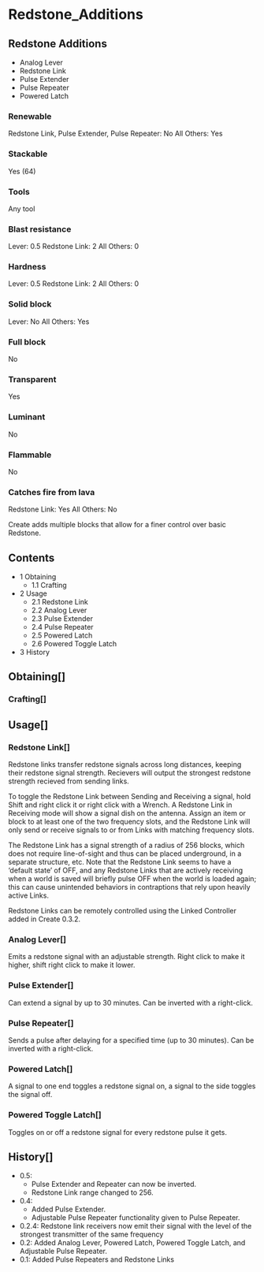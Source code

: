 # Redstone_Additions

## Redstone Additions

- Analog Lever
- Redstone Link
- Pulse Extender
- Pulse Repeater
- Powered Latch

### Renewable

Redstone Link, Pulse Extender, Pulse Repeater: No
All Others: Yes

### Stackable

Yes (64)

### Tools

Any tool

### Blast resistance

Lever: 0.5
Redstone Link: 2
All Others: 0

### Hardness

Lever: 0.5
Redstone Link: 2
All Others: 0

### Solid block

Lever: No
All Others: Yes

### Full block

No

### Transparent

Yes

### Luminant

No

### Flammable

No

### Catches fire from lava

Redstone Link: Yes
All Others: No

Create adds multiple blocks that allow for a finer control over basic Redstone.

## Contents

- 1 Obtaining
    - 1.1 Crafting
- 2 Usage
    - 2.1 Redstone Link
    - 2.2 Analog Lever
    - 2.3 Pulse Extender
    - 2.4 Pulse Repeater
    - 2.5 Powered Latch
    - 2.6 Powered Toggle Latch
- 3 History

## Obtaining[]

### Crafting[]

## Usage[]

### Redstone Link[]

Redstone links transfer redstone signals across long distances, keeping their redstone signal strength. Recievers will output the strongest redstone strength recieved from sending links.

To toggle the Redstone Link between Sending and Receiving a signal, hold Shift and right click it or right click with a Wrench. A Redstone Link in Receiving mode will show a signal dish on the antenna. Assign an item or block to at least one of the two frequency slots, and the Redstone Link will only send or receive signals to or from Links with matching frequency slots.

The Redstone Link has a signal strength of a radius of 256 blocks, which does not require line-of-sight and thus can be placed underground, in a separate structure, etc. Note that the Redstone Link seems to have a ‘default state’ of OFF, and any Redstone Links that are actively receiving when a world is saved will briefly pulse OFF when the world is loaded again; this can cause unintended behaviors in contraptions that rely upon heavily active Links.

Redstone Links can be remotely controlled using the Linked Controller added in Create 0.3.2.

### Analog Lever[]

Emits a redstone signal with an adjustable strength. Right click to make it higher, shift right click to make it lower.

### Pulse Extender[]

Can extend a signal by up to 30 minutes. Can be inverted with a right-click.

### Pulse Repeater[]

Sends a pulse after delaying for a specified time (up to 30 minutes). Can be inverted with a right-click.

### Powered Latch[]

A signal to one end toggles a redstone signal on, a signal to the side toggles the signal off.

### Powered Toggle Latch[]

Toggles on or off a redstone signal for every redstone pulse it gets.

## History[]

- 0.5:
    - Pulse Extender and Repeater can now be inverted.
    - Redstone Link range changed to 256.
- 0.4:
    - Added Pulse Extender.
    - Adjustable Pulse Repeater functionality given to Pulse Repeater.
- 0.2.4: Redstone link receivers now emit their signal with the level of the strongest transmitter of the same frequency
- 0.2: Added Analog Lever, Powered Latch, Powered Toggle Latch, and Adjustable Pulse Repeater.
- 0.1: Added Pulse Repeaters and Redstone Links